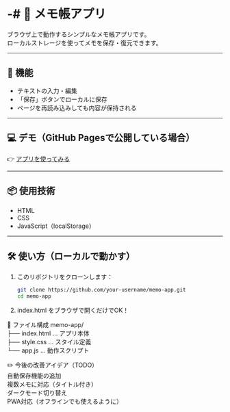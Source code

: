 # -# 📝 メモ帳アプリ

ブラウザ上で動作するシンプルなメモ帳アプリです。  
ローカルストレージを使ってメモを保存・復元できます。

---

## 🚀 機能

- テキストの入力・編集
- 「保存」ボタンでローカルに保存
- ページを再読み込みしても内容が保持される

---

## 💻 デモ（GitHub Pagesで公開している場合）

👉 [アプリを使ってみる](https://takenori626.github.io/memo-app/)

---

## 📦 使用技術

- HTML
- CSS
- JavaScript（localStorage）

---

## 🛠️ 使い方（ローカルで動かす）

1. このリポジトリをクローンします：

   ```bash
   git clone https://github.com/your-username/memo-app.git
   cd memo-app
   
2. index.html をブラウザで開くだけでOK！
   
 📁 ファイル構成
memo-app/  
├── index.html       ... アプリ本体  
├── style.css        ... スタイル定義  
└── app.js           ... 動作スクリプト    

✏️ 今後の改善アイデア（TODO）  
  自動保存機能の追加  
  複数メモに対応（タイトル付き）  
  ダークモード切り替え  
  PWA対応（オフラインでも使えるように）  

